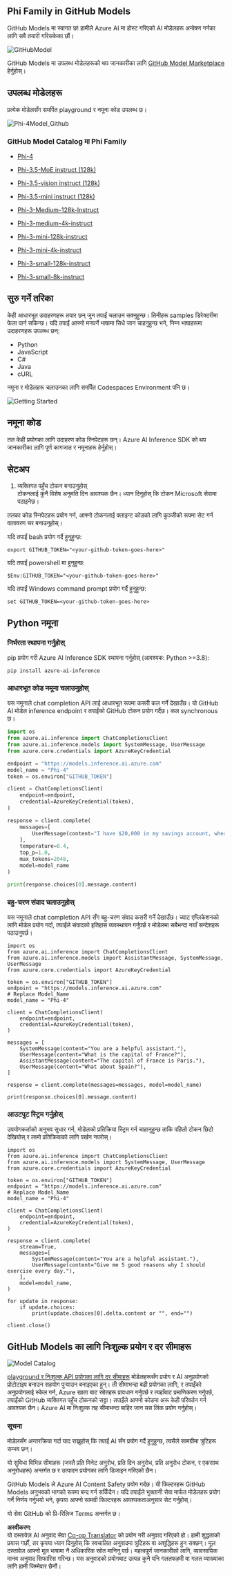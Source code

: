 <!--
CO_OP_TRANSLATOR_METADATA:
{
  "original_hash": "fb67a08b9fc911a10ed58081fadef416",
  "translation_date": "2025-05-09T08:46:08+00:00",
  "source_file": "md/01.Introduction/02/02.GitHubModel.md",
  "language_code": "ne"
}
-->
## Phi Family in GitHub Models

GitHub Models मा स्वागत छ! हामीले Azure AI मा होस्ट गरिएको AI मोडेलहरू अन्वेषण गर्नका लागि सबै तयारी गरिसकेका छौं।

![GitHubModel](../../../../../translated_images/GitHub_ModelCatalog.4fc858ab26afe64c43f5e423ad0c5c733878bb536fdb027a5bcf1f80c41b0633.ne.png)

GitHub Models मा उपलब्ध मोडेलहरूको थप जानकारीका लागि [GitHub Model Marketplace](https://github.com/marketplace/models) हेर्नुहोस्।

## उपलब्ध मोडेलहरू

प्रत्येक मोडेलसँग समर्पित playground र नमूना कोड उपलब्ध छ।

![Phi-4Model_Github](../../../../../translated_images/GitHub_ModelPlay.998e294f6ee69c3ca174c880b32af9feec4221d0d787de899ad9bb2da3b58981.ne.png)

### GitHub Model Catalog मा Phi Family

- [Phi-4](https://github.com/marketplace/models/azureml/Phi-4)

- [Phi-3.5-MoE instruct (128k)](https://github.com/marketplace/models/azureml/Phi-3-5-MoE-instruct)

- [Phi-3.5-vision instruct (128k)](https://github.com/marketplace/models/azureml/Phi-3-5-vision-instruct)

- [Phi-3.5-mini instruct (128k)](https://github.com/marketplace/models/azureml/Phi-3-5-mini-instruct)

- [Phi-3-Medium-128k-Instruct](https://github.com/marketplace/models/azureml/Phi-3-medium-128k-instruct)

- [Phi-3-medium-4k-instruct](https://github.com/marketplace/models/azureml/Phi-3-medium-4k-instruct)

- [Phi-3-mini-128k-instruct](https://github.com/marketplace/models/azureml/Phi-3-mini-128k-instruct)

- [Phi-3-mini-4k-instruct](https://github.com/marketplace/models/azureml/Phi-3-mini-4k-instruct)

- [Phi-3-small-128k-instruct](https://github.com/marketplace/models/azureml/Phi-3-small-128k-instruct)

- [Phi-3-small-8k-instruct](https://github.com/marketplace/models/azureml/Phi-3-small-8k-instruct)

## सुरु गर्ने तरिका

केही आधारभूत उदाहरणहरू तयार छन् जुन तपाईं चलाउन सक्नुहुन्छ। तिनीहरू samples डिरेक्टरीमा फेला पार्न सकिन्छ। यदि तपाईं आफ्नो मनपर्ने भाषामा सिधै जान चाहनुहुन्छ भने, निम्न भाषाहरूमा उदाहरणहरू उपलब्ध छन्:

- Python  
- JavaScript  
- C#  
- Java  
- cURL  

नमूना र मोडेलहरू चलाउनका लागि समर्पित Codespaces Environment पनि छ।

![Getting Started](../../../../../translated_images/GitHub_ModelGetStarted.b4b839a081583da39bc976c2f0d8ac4603d3b8c23194b16cc9e0a1014f5611d0.ne.png)


## नमूना कोड

तल केही प्रयोगका लागि उदाहरण कोड स्निपेटहरू छन्। Azure AI Inference SDK को थप जानकारीका लागि पूर्ण कागजात र नमूनाहरू हेर्नुहोस्।

## सेटअप

1. व्यक्तिगत पहुँच टोकन बनाउनुहोस्  
टोकनलाई कुनै विशेष अनुमति दिन आवश्यक छैन। ध्यान दिनुहोस् कि टोकन Microsoft सेवामा पठाइनेछ।

तलका कोड स्निपेटहरू प्रयोग गर्न, आफ्नो टोकनलाई क्लाइन्ट कोडको लागि कुञ्जीको रूपमा सेट गर्न वातावरण चर बनाउनुहोस्।

यदि तपाईं bash प्रयोग गर्दै हुनुहुन्छ:  
```
export GITHUB_TOKEN="<your-github-token-goes-here>"
```  
यदि तपाईं powershell मा हुनुहुन्छ:  

```
$Env:GITHUB_TOKEN="<your-github-token-goes-here>"
```  

यदि तपाईं Windows command prompt प्रयोग गर्दै हुनुहुन्छ:  

```
set GITHUB_TOKEN=<your-github-token-goes-here>
```  

## Python नमूना

### निर्भरता स्थापना गर्नुहोस्  
pip प्रयोग गरी Azure AI Inference SDK स्थापना गर्नुहोस् (आवश्यक: Python >=3.8):

```
pip install azure-ai-inference
```  
### आधारभूत कोड नमूना चलाउनुहोस्

यस नमूनाले chat completion API लाई आधारभूत रूपमा कसरी कल गर्ने देखाउँछ। यो GitHub AI मोडेल inference endpoint र तपाईंको GitHub टोकन प्रयोग गर्दैछ। कल synchronous छ।

```python
import os
from azure.ai.inference import ChatCompletionsClient
from azure.ai.inference.models import SystemMessage, UserMessage
from azure.core.credentials import AzureKeyCredential

endpoint = "https://models.inference.ai.azure.com"
model_name = "Phi-4"
token = os.environ["GITHUB_TOKEN"]

client = ChatCompletionsClient(
    endpoint=endpoint,
    credential=AzureKeyCredential(token),
)

response = client.complete(
    messages=[
        UserMessage(content="I have $20,000 in my savings account, where I receive a 4% profit per year and payments twice a year. Can you please tell me how long it will take for me to become a millionaire? Also, can you please explain the math step by step as if you were explaining it to an uneducated person?"),
    ],
    temperature=0.4,
    top_p=1.0,
    max_tokens=2048,
    model=model_name
)

print(response.choices[0].message.content)
```

### बहु-चरण संवाद चलाउनुहोस्

यस नमूनाले chat completion API सँग बहु-चरण संवाद कसरी गर्ने देखाउँछ। च्याट एप्लिकेशनको लागि मोडेल प्रयोग गर्दा, तपाईंले संवादको इतिहास व्यवस्थापन गर्नुपर्छ र मोडेलमा सबैभन्दा नयाँ सन्देशहरू पठाउनुपर्छ।

```
import os
from azure.ai.inference import ChatCompletionsClient
from azure.ai.inference.models import AssistantMessage, SystemMessage, UserMessage
from azure.core.credentials import AzureKeyCredential

token = os.environ["GITHUB_TOKEN"]
endpoint = "https://models.inference.ai.azure.com"
# Replace Model_Name
model_name = "Phi-4"

client = ChatCompletionsClient(
    endpoint=endpoint,
    credential=AzureKeyCredential(token),
)

messages = [
    SystemMessage(content="You are a helpful assistant."),
    UserMessage(content="What is the capital of France?"),
    AssistantMessage(content="The capital of France is Paris."),
    UserMessage(content="What about Spain?"),
]

response = client.complete(messages=messages, model=model_name)

print(response.choices[0].message.content)
```

### आउटपुट स्ट्रिम गर्नुहोस्

उपयोगकर्ताको अनुभव सुधार गर्न, मोडेलको प्रतिक्रिया स्ट्रिम गर्न चाहानुहुन्छ ताकि पहिलो टोकन छिटो देखियोस् र लामो प्रतिक्रियाको लागि पर्खन नपरोस्।

```
import os
from azure.ai.inference import ChatCompletionsClient
from azure.ai.inference.models import SystemMessage, UserMessage
from azure.core.credentials import AzureKeyCredential

token = os.environ["GITHUB_TOKEN"]
endpoint = "https://models.inference.ai.azure.com"
# Replace Model_Name
model_name = "Phi-4"

client = ChatCompletionsClient(
    endpoint=endpoint,
    credential=AzureKeyCredential(token),
)

response = client.complete(
    stream=True,
    messages=[
        SystemMessage(content="You are a helpful assistant."),
        UserMessage(content="Give me 5 good reasons why I should exercise every day."),
    ],
    model=model_name,
)

for update in response:
    if update.choices:
        print(update.choices[0].delta.content or "", end="")

client.close()
```

## GitHub Models का लागि निःशुल्क प्रयोग र दर सीमाहरू

![Model Catalog](../../../../../translated_images/GitHub_Model.0c2abb992151c5407046e2b763af51505ff709f04c0950785e0300fdc8c55a0c.ne.png)

[playground र निःशुल्क API प्रयोगका लागि दर सीमाहरू](https://docs.github.com/en/github-models/prototyping-with-ai-models#rate-limits) मोडेलहरूसँग प्रयोग र AI अनुप्रयोगको प्रोटोटाइप बनाउन सहयोग पुर्‍याउन बनाइएका हुन्। ती सीमाभन्दा बढी प्रयोगका लागि, र तपाईंको अनुप्रयोगलाई स्केल गर्न, Azure खाता बाट स्रोतहरू प्रावधान गर्नुपर्छ र त्यहाँबाट प्रमाणिकरण गर्नुपर्छ, तपाईंको GitHub व्यक्तिगत पहुँच टोकनको सट्टा। तपाईंले आफ्नो कोडमा अरू केही परिवर्तन गर्न आवश्यक छैन। Azure AI मा निःशुल्क तह सीमाभन्दा बाहिर जान यस लिंक प्रयोग गर्नुहोस्।

### सूचना

मोडेलसँग अन्तरक्रिया गर्दा याद राख्नुहोस् कि तपाईं AI सँग प्रयोग गर्दै हुनुहुन्छ, त्यसैले सामग्रीमा त्रुटिहरू सम्भव छन्।

यो सुविधा विभिन्न सीमाहरू (जस्तै प्रति मिनेट अनुरोध, प्रति दिन अनुरोध, प्रति अनुरोध टोकन, र एकसाथ अनुरोधहरू) अन्तर्गत छ र उत्पादन प्रयोगका लागि डिजाइन गरिएको छैन।

GitHub Models ले Azure AI Content Safety प्रयोग गर्दछ। यी फिल्टरहरू GitHub Models अनुभवको भागको रूपमा बन्द गर्न सकिँदैन। यदि तपाईंले भुक्तानी सेवा मार्फत मोडेलहरू प्रयोग गर्ने निर्णय गर्नुभयो भने, कृपया आफ्नो सामग्री फिल्टरहरू आवश्यकताअनुसार सेट गर्नुहोस्।

यो सेवा GitHub को प्रि-रिलिज Terms अन्तर्गत छ।

**अस्वीकरण**:  
यो दस्तावेज़ AI अनुवाद सेवा [Co-op Translator](https://github.com/Azure/co-op-translator) को प्रयोग गरी अनुवाद गरिएको हो। हामी शुद्धताको प्रयास गर्छौं, तर कृपया ध्यान दिनुहोस् कि स्वचालित अनुवादमा त्रुटिहरू वा अशुद्धिहरू हुन सक्छन्। मूल दस्तावेज़ आफ्नो मूल भाषामा नै अधिकारिक स्रोत मानिनु पर्छ। महत्वपूर्ण जानकारीको लागि, व्यावसायिक मानव अनुवाद सिफारिस गरिन्छ। यस अनुवादको प्रयोगबाट उत्पन्न कुनै पनि गलतफहमी वा गलत व्याख्याका लागि हामी जिम्मेवार छैनौं।